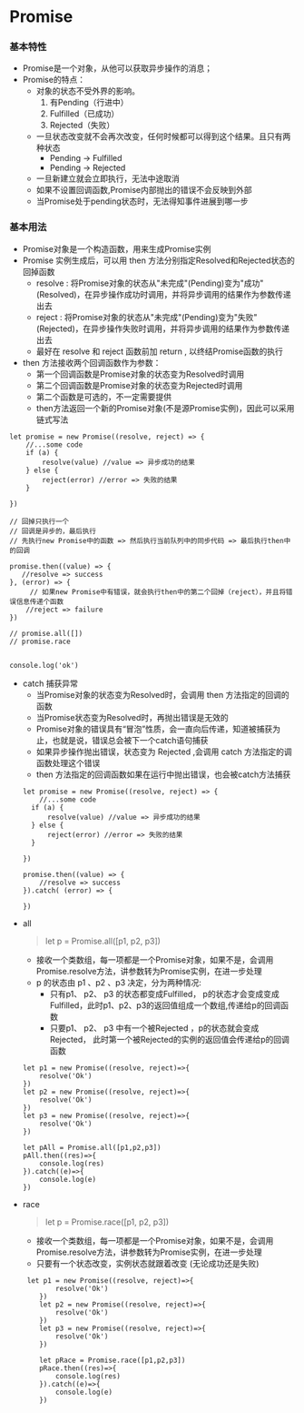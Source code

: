 # Promise
### 基本特性
 * Promise是一个对象，从他可以获取异步操作的消息；
 * Promise的特点：
    * 对象的状态不受外界的影响。
        1. 有Pending（行进中）
        2. Fulfilled（已成功）
        3. Rejected（失败）
    * 一旦状态改变就不会再次改变，任何时候都可以得到这个结果。且只有两种状态
        * Pending -> Fulfilled
        * Pending -> Rejected
    * 一旦新建立就会立即执行，无法中途取消
    * 如果不设置回调函数,Promise内部抛出的错误不会反映到外部
    * 当Promise处于pending状态时，无法得知事件进展到哪一步

### 基本用法
 * Promise对象是一个构造函数，用来生成Promise实例
 * Promise 实例生成后，可以用 then 方法分别指定Resolved和Rejected状态的回掉函数
    * resolve : 将Promise对象的状态从"未完成"(Pending)变为"成功"(Resolved)，在异步操作成功时调用，并将异步调用的结果作为参数传递出去
    * reject  : 将Promise对象的状态从"未完成"(Pending)变为"失败"(Rejected)，在异步操作失败时调用，并将异步调用的结果作为参数传递出去
    * 最好在 resolve 和 reject 函数前加 return , 以终结Promise函数的执行
 * then 方法接收两个回调函数作为参数：
    * 第一个回调函数是Promise对象的状态变为Resolved时调用
    * 第二个回调函数是Promise对象的状态变为Rejected时调用
    * 第二个函数是可选的，不一定需要提供
    * then方法返回一个新的Promise对象(不是源Promise实例)，因此可以采用链式写法
 ```
 let promise = new Promise((resolve, reject) => {
     //...some code
     if (a) {
         resolve(value) //value => 异步成功的结果
     } else {
         reject(error) //error => 失败的结果
     }

 })

 // 回掉只执行一个
 // 回调是异步的，最后执行
 // 先执行new Promise中的函数 => 然后执行当前队列中的同步代码 => 最后执行then中的回调

 promise.then((value) => {
    //resolve => success
 }, (error) => {
      // 如果new Promise中有错误，就会执行then中的第二个回掉（reject），并且将错误信息传递个函数
     //reject => failure
 })

 // promise.all([])
 // promise.race


 console.log('ok')
 ```

* catch 捕获异常
    * 当Promise对象的状态变为Resolved时，会调用 then 方法指定的回调的函数
    * 当Promise状态变为Resolved时，再抛出错误是无效的
    * Promise对象的错误具有“冒泡”性质，会一直向后传递，知道被捕获为止，也就是说，错误总会被下一个catch语句捕获
    * 如果异步操作抛出错误，状态变为 Rejected ,会调用 catch 方法指定的调函数处理这个错误
    * then 方法指定的回调函数如果在运行中抛出错误，也会被catch方法捕获
    ```
    let promise = new Promise((resolve, reject) => {
        //...some code
      if (a) {
          resolve(value) //value => 异步成功的结果
      } else {
          reject(error) //error => 失败的结果
      }

    })

    promise.then((value) => {
        //resolve => success
    }).catch( (error) => {

    })
    ```
* all
    > let p = Promise.all(\[p1, p2, p3])
    * 接收一个类数组，每一项都是一个Promise对象，如果不是，会调用Promise.resolve方法，讲参数转为Promise实例，在进一步处理
    * p 的状态由 p1 、p2 、p3 决定，分为两种情况:
        * 只有p1、 p2、 p3 的状态都变成Fulfilled， p的状态才会变成变成Fulfilled，此时p1、p2、p3的返回值组成一个数组,传递给p的回调函数
        * 只要p1、 p2、 p3 中有一个被Rejected ，p的状态就会变成Rejected， 此时第一个被Rejected的实例的返回值会传递给p的回调函数
    ```
    let p1 = new Promise((resolve, reject)=>{
        resolve('Ok')
    })
    let p2 = new Promise((resolve, reject)=>{
        resolve('Ok')
    })
    let p3 = new Promise((resolve, reject)=>{
        resolve('Ok')
    })

    let pAll = Promise.all([p1,p2,p3])
    pAll.then((res)=>{
        console.log(res)
    }).catch((e)=>{
        console.log(e)
    })
    ```
* race
    > let p = Promise.race(\[p1, p2, p3])
    * 接收一个类数组，每一项都是一个Promise对象，如果不是，会调用Promise.resolve方法，讲参数转为Promise实例，在进一步处理
    * 只要有一个状态改变，实例状态就跟着改变 (无论成功还是失败)
    ```
     let p1 = new Promise((resolve, reject)=>{
            resolve('Ok')
        })
        let p2 = new Promise((resolve, reject)=>{
            resolve('Ok')
        })
        let p3 = new Promise((resolve, reject)=>{
            resolve('Ok')
        })

        let pRace = Promise.race([p1,p2,p3])
        pRace.then((res)=>{
            console.log(res)
        }).catch((e)=>{
            console.log(e)
        })
    ```
